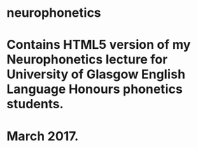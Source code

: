 # neurophonetics

# Contains HTML5 version of my Neurophonetics lecture for University of Glasgow English Language Honours phonetics students.
# March 2017.

